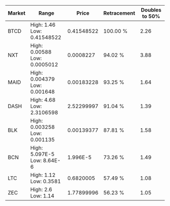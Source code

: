 | Market | Range | Price| Retracement | Doubles to 50% |
| --- | --- | --- | --- | --- |
| BTCD | High: 1.46<br />Low: 0.41548522 | 0.41548522 | 100.00 % | 2.26 |
| NXT | High: 0.00588<br />Low: 0.0005012 | 0.0008227 | 94.02 % | 3.88 |
| MAID | High: 0.004379<br />Low: 0.001648 | 0.00183228 | 93.25 % | 1.64 |
| DASH | High: 4.68<br />Low: 2.3106598 | 2.52299997 | 91.04 % | 1.39 |
| BLK | High: 0.003258<br />Low: 0.001135 | 0.00139377 | 87.81 % | 1.58 |
| BCN | High: 5.097E-5<br />Low: 8.64E-6 | 1.996E-5 | 73.26 % | 1.49 |
| LTC | High: 1.12<br />Low: 0.3581 | 0.6820005 | 57.49 % | 1.08 |
| ZEC | High: 2.6<br />Low: 1.14 | 1.77899996 | 56.23 % | 1.05 |
